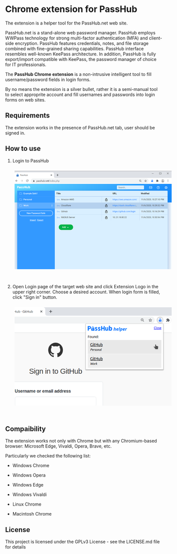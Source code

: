 # Chrome extension for PassHub


The extension is a helper tool for the PassHub.net web site. 

PassHub.net is a stand-alone web password manager. PassHub employs WWPass technology for strong multi-factor authentication (MFA) and client-side encryption. PassHub features credentials, notes, and file storage combined with fine-grained sharing capabilities. PassHub interface resembles well-known KeePass architecture. In addition, PassHub is fully export/import compatible with KeePass, the password manager of choice for IT professionals. 

The **PassHub Chrome extension** is a non-intrusive intelligent tool to fill username/password fields in login forms.

By no means the extension is a silver bullet, rather it is a semi-manual tool to select approprite account and fill usernames and passwords into login forms on web sites. 

## Requirements

The extension works in the presence of PassHub.net tab, user should be signed in.

## How to use


1. Login to PassHub 

<img src="helper/PassHubTab.png" alt="PassHub tab" width="640" style='margin: 10px 30px 30px 30px'>

<p></p>


2. Open Login page of the target web site and click Extension Logo in the upper right corner. Choose a desired account. When login form is filled, click "Sign in" button.

<img src="helper/PassHubExtScreen640.png" alt="PassHubExt" width="640" style='margin: 10px 30px 30px 30px'/>


## Compaibility

The extension works not only with Chrome but with any Chromium-based browser: Microsoft Edge, Vivaldi, Opera, Brave, etc.   

Particularly we checked the following list:

- Windows Chrome
- Windows Opera
- Windows Edge
- Windows Vivaldi

- Linux Chrome
- Macintosh Chrome


## License

This project is licensed under the GPLv3 License - see the LICENSE.md file for details

